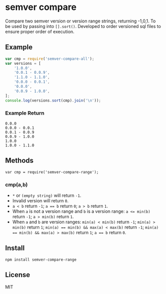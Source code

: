 # semver compare 
Compare two semver version or version range strings, returning -1,0,1. To be used by passing into `[].sort()`. Developed to order versioned sql files to ensure proper order of execution.

## Example
```javascript
var cmp = require('semver-compare-all');
var versions = [
    '1.0.0',
    '0.0.1 - 0.0.9',
    '1.1.0 - 1.1.0',
    '0.0.0 - 0.0.1',
    '0.0.0',
    '0.0.9 - 1.0.0',
];
console.log(versions.sort(cmp).join('\n'));
```

### Example Return
```
0.0.0
0.0.0 - 0.0.1
0.0.1 - 0.0.9
0.0.9 - 1.0.0
1.0.0
1.0.0 - 1.1.0

```

## Methods
`var cmp = require('semver-compare-range');`

### cmp(a,b)
- `*` or `(empty string)` will return `-1`.
- Invalid version will return `0`.
- `a < b` return `-1`; `a == b` return `0`; `a > b` return `1`.
- When `a` is not a version range and `b` is a version range: `a <= min(b)` return `-1`; `a > min(b)` return `1`.
- When `a` and `b` are version ranges: `min(a) < min(b)` return `-1`; `min(a) > min(b)` return `1`; `min(a) == min(b) && max(a) < max(b)` return `-1`;  `min(a) == min(b) && max(a) > max(b)` return `1`; `a == b` return `0`.

## Install
`npm install semver-compare-range`

## License
MIT